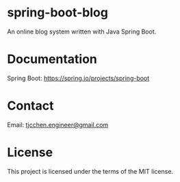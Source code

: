 # spring-boot-blog
An online blog system written with Java Spring Boot.

# Documentation
Spring Boot: https://spring.io/projects/spring-boot

# Contact
Email: tjcchen.engineer@gmail.com

# License
This project is licensed under the terms of the MIT license.
